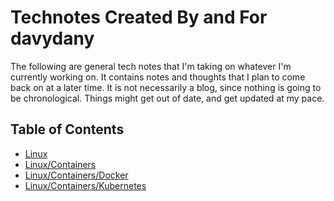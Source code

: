 # Technotes Created By and For davydany

The following are general tech notes that I'm taking on whatever I'm currently working on.
It contains notes and thoughts that I plan to come back on at a later time. It is not necessarily
a blog, since nothing is going to be chronological. Things might get out of date, and get updated 
at my pace.

## Table of Contents

* [Linux](./linux/README.md)
* [Linux/Containers](./linux/containers/README.md)
* [Linux/Containers/Docker](./linux/containers/docker/README.md)
* [Linux/Containers/Kubernetes](./linux/kubernetes/README.md)